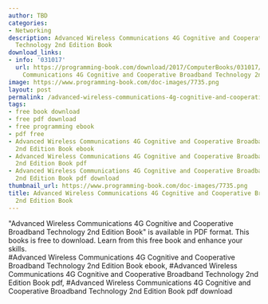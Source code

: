```yaml
---
author: TBD
categories:
- Networking
description: Advanced Wireless Communications 4G Cognitive and Cooperative Broadband
  Technology 2nd Edition Book
download_links:
- info: '031017'
  url: https://programming-book.com/download/2017/ComputerBooks/031017/Advanced Wireless
    Communications 4G Cognitive and Cooperative Broadband Technology 2nd Edition.pdf
image: https://www.programming-book.com/doc-images/7735.png
layout: post
permalink: /advanced-wireless-communications-4g-cognitive-and-cooperative-broadband-technolo.html
tags:
- free book download
- free pdf download
- free programming ebook
- pdf free
- Advanced Wireless Communications 4G Cognitive and Cooperative Broadband Technology
  2nd Edition Book ebook
- Advanced Wireless Communications 4G Cognitive and Cooperative Broadband Technology
  2nd Edition Book pdf
- Advanced Wireless Communications 4G Cognitive and Cooperative Broadband Technology
  2nd Edition Book pdf download
thumbnail_url: https://www.programming-book.com/doc-images/7735.png
title: Advanced Wireless Communications 4G Cognitive and Cooperative Broadband Technology
  2nd Edition Book
---
```


 
<div class="item-desc text-justify">
  "Advanced Wireless Communications 4G Cognitive and Cooperative Broadband Technology 2nd Edition Book" is available in PDF format. This books is free to download. Learn from this free book and enhance your skills.
  <br>
  #Advanced Wireless Communications 4G Cognitive and Cooperative Broadband Technology 2nd Edition Book ebook, #Advanced Wireless Communications 4G Cognitive and Cooperative Broadband Technology 2nd Edition Book pdf, #Advanced Wireless Communications 4G Cognitive and Cooperative Broadband Technology 2nd Edition Book pdf download
</div>